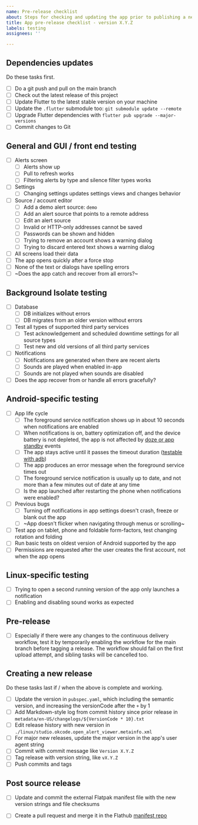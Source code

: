 ```yaml
---
name: Pre-release checklist
about: Steps for checking and updating the app prior to publishing a new release
title: App pre-release checklist - version X.Y.Z
labels: testing
assignees: ''

---
```


## Dependencies updates

Do these tasks first.

* [ ] Do a git push and pull on the main branch
* [ ] Check out the latest release of this project
* [ ] Update Flutter to the latest stable version on your machine
* [ ] Update the `.flutter` submodule too: `git submodule update --remote`
* [ ] Upgrade Flutter dependencies with `flutter pub upgrade --major-versions`
* [ ] Commit changes to Git

## General and GUI / front end testing

* [ ] Alerts screen
    * [ ] Alerts show up
    * [ ] Pull to refresh works
    * [ ] Filtering alerts by type and silence filter types works
* [ ] Settings
    * [ ] Changing settings updates settings views and changes behavior
* [ ] Source / account editor
    * [ ] Add a demo alert source: `demo`
    * [ ] Add an alert source that points to a remote address
    * [ ] Edit an alert source
    * [ ] Invalid or HTTP-only addresses cannot be saved
    * [ ] Passwords can be shown and hidden
    * [ ] Trying to remove an account shows a warning dialog
    * [ ] Trying to discard entered text shows a warning dialog
* [ ] All screens load their data
* [ ] The app opens quickly after a force stop
* [ ] None of the text or dialogs have spelling errors
* [ ] ~Does the app catch and recover from all errors?~

## Background Isolate testing

* [ ] Database
    * [ ] DB initializes without errors
    * [ ] DB migrates from an older version without errors
* [ ] Test all types of supported third party services
    * [ ] Test acknowledgement and scheduled downtime settings for all source types
    * [ ] Test new and old versions of all third party services
* [ ] Notifications
    * [ ] Notifications are generated when there are recent alerts
    * [ ] Sounds are played when enabled in-app
    * [ ] Sounds are not played when sounds are disabled
* [ ] Does the app recover from or handle all errors gracefully?

## Android-specific testing

* [ ] App life cycle
    * [ ] The foreground service notification shows up in about 10 seconds when notifications are enabled
    * [ ] When notifications is on, battery optimization off, and the device battery is not depleted, the app is not affected by [doze or app standby](https://developer.android.com/training/monitoring-device-state/doze-standby) events
    * [ ] The app stays active until it passes the timeout duration ([testable with adb](https://developer.android.com/develop/background-work/services/fgs/timeout))
    * [ ] The app produces an error message when the foreground service times out
    * [ ] The foreground service notification is usually up to date, and not more than a few minutes out of date at any time
    * [ ] Is the app launched after restarting the phone when notifications were enabled?
* [ ] Previous bugs
    * [ ] Turning off notifications in app settings doesn't crash, freeze or blank out the app
    * [ ] ~App doesn't flicker when navigating through menus or scrolling~
* [ ] Test app on tablet, phone and foldable form-factors, test changing rotation and folding
* [ ] Run basic tests on oldest version of Android supported by the app
* [ ] Permissions are requested after the user creates the first account, not when the app opens

## Linux-specific testing

* [ ] Trying to open a second running version of the app only launches a notification
* [ ] Enabling and disabling sound works as expected

## Pre-release

* [ ] Especially if there were any changes to the continuous delivery workflow, test it by temporarily enabling the workflow for the main branch before tagging a release. The workflow should fail on the first upload attempt, and sibling tasks will be cancelled too.

## Creating a new release

Do these tasks last if / when the above is complete and working.

* [ ] Update the version in `pubspec.yaml`, which including the semantic version, and increasing the versionCode after the `+` by 1
* [ ] Add Markdown-style log from commit history since prior release in `metadata/en-US/changelogs/${VersionCode * 10}.txt`
* [ ] Edit release history with new version in `./linux/studio.okcode.open_alert_viewer.metainfo.xml`
* [ ] For major new releases, update the major version in the app's user agent string
* [ ] Commit with commit message like `Version X.Y.Z`
* [ ] Tag release with version string, like `vX.Y.Z`
* [ ] Push commits and tags

## Post source release

* [ ] Update and commit the external Flatpak manifest file with the new version strings and file checksums
* [ ] Create a pull request and merge it in the Flathub [manifest repo](https://github.com/okcode-studio/flathub-studio.okcode.open_alert_viewer)

